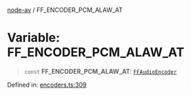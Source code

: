 [node-av](../globals.md) / FF\_ENCODER\_PCM\_ALAW\_AT

# Variable: FF\_ENCODER\_PCM\_ALAW\_AT

> `const` **FF\_ENCODER\_PCM\_ALAW\_AT**: [`FFAudioEncoder`](../type-aliases/FFAudioEncoder.md)

Defined in: [encoders.ts:309](https://github.com/seydx/av/blob/f8631fc881b394300b1479f511d55cf1c370a87f/src/constants/encoders.ts#L309)
